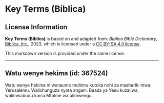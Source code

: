 # Key Terms (Biblica)

## License Information

**Key Terms (Biblica)** is based on and adapted from: _Biblica Bible Dictionary_, [Biblica, Inc.](https://www.biblica.com/), 2023, which is licensed under a [CC BY-SA 4.0 license](https://creativecommons.org/licenses/by-sa/4.0/legalcode.en).

This markdown version is provided under the same license.



--------------------------------

## Watu wenye hekima (id: 367524)

Watu wenye hekima ni wanaume muhimu kutoka nchi za mashariki mwa Yerusalemu. Walichunguza nyota angani. Baada ya Yesu kuzaliwa, walimwabudu kama Mfalme wa ulimwengu.



